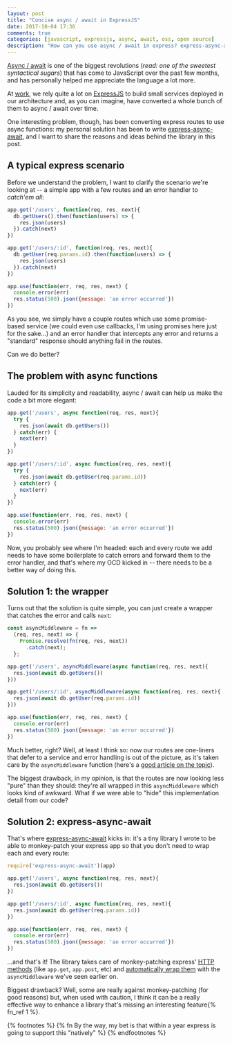 ```yaml
---
layout: post
title: "Concise async / await in ExpressJS"
date: 2017-10-04 17:36
comments: true
categories: [javascript, expressjs, async, await, oss, open source]
description: "How can you use async / await in express? express-async-await to the rescue!"
---
```


[Async / await](https://developer.mozilla.org/en-US/docs/Web/JavaScript/Reference/Statements/async_function) is one of the biggest revolutions (*read: one of the sweetest
syntactical sugars*) that has come to JavaScript over the past few months,
and has personally helped me appreciate the language a lot more.

At [work](http://tech.namshi.io), we rely quite a lot on [ExpressJS](https://expressjs.com/) to build small services deployed in our
architecture and, as you can imagine, have converted a whole bunch of them to
async / await over time.

One interesting problem, though, has been converting express routes to use
async functions: my personal solution has been to write [express-async-await](https://github.com/odino/express-async-await),
and I want to share the reasons and ideas behind the library in this post.

<!-- more -->

## A typical express scenario

Before we understand the problem, I want to clarify the scenario we're looking
at -- a simple app with a few routes and an error handler to *catch'em all*:

``` js
app.get('/users', function(req, res, next){
  db.getUsers().then(function(users) => {
    res.json(users)
  }).catch(next)
})

app.get('/users/:id', function(req, res, next){
  db.getUser(req.params.id).then(function(users) => {
    res.json(users)
  }).catch(next)
})

app.use(function(err, req, res, next) {
  console.error(err)
  res.status(500).json({message: 'an error occurred'})
})
```

As you see, we simply have a couple routes which use some promise-based service
(we could even use callbacks, I'm using promises here just for the sake...)
and an error handler that intercepts any error and returns a "standard" response
should anything fail in the routes.

Can we do better?

## The problem with async functions

Lauded for its simplicity and readability, async / await can help us make the
code a bit more elegant:

``` js
app.get('/users', async function(req, res, next){
  try {
    res.json(await db.getUsers())
  } catch(err) {
    next(err)
  }
})

app.get('/users/:id', async function(req, res, next){
  try {
    res.json(await db.getUser(req.params.id))
  } catch(err) {
    next(err)
  }
})

app.use(function(err, req, res, next) {
  console.error(err)
  res.status(500).json({message: 'an error occurred'})
})
```

Now, you probably see where I'm headed: each and every route we add needs to have
some boilerplate to catch errors and forward them to the error handler, and that's
where my OCD kicked in -- there needs to be a better way of doing this.

## Solution 1: the wrapper

Turns out that the solution is quite simple, you can just create a wrapper that catches
the error and calls `next`:

``` js
const asyncMiddleware = fn =>
  (req, res, next) => {
    Promise.resolve(fn(req, res, next))
      .catch(next);
  };

app.get('/users', asyncMiddleware(async function(req, res, next){
  res.json(await db.getUsers())
}))

app.get('/users/:id', asyncMiddleware(async function(req, res, next){
  res.json(await db.getUser(req.params.id))
}))

app.use(function(err, req, res, next) {
  console.error(err)
  res.status(500).json({message: 'an error occurred'})
})
```

Much better, right? Well, at least I think so: now our routes are one-liners that
defer to a service and error handling is out of the picture, as it's taken care by
the `asyncMiddleware` function (here's a [good article on the topic](https://medium.com/@Abazhenov/using-async-await-in-express-with-node-8-b8af872c0016)).

The biggest drawback, in my opinion, is that the routes are now looking less
"pure" than they should: they're all wrapped in this `asyncMiddleware` which looks
kind of awkward. What if we were able to "hide" this implementation detail from
our code?

## Solution 2: express-async-await

That's where [express-async-await](https://github.com/odino/express-async-await)
kicks in: it's a tiny library I wrote to be able to monkey-patch your express app
so that you don't need to wrap each and every route:

``` js
require('express-async-await')(app)

app.get('/users', async function(req, res, next){
  res.json(await db.getUsers())
})

app.get('/users/:id', async function(req, res, next){
  res.json(await db.getUser(req.params.id))
})

app.use(function(err, req, res, next) {
  console.error(err)
  res.status(500).json({message: 'an error occurred'})
})
```

...and that's it! The library takes care of monkey-patching express' [HTTP methods](https://github.com/odino/express-async-await/blob/7e86c2b1ba58e95613c5d38c1b641c8eca6b35d4/index.js#L4) (like `app.get`, `app.post`, etc)
and [automatically wrap them](https://github.com/odino/express-async-await/blob/7e86c2b1ba58e95613c5d38c1b641c8eca6b35d4/index.js#L8-L16) with the `asyncMiddleware` we've seen earlier on.

Biggest drawback? Well, some are really against monkey-patching (for good reasons) but,
when used with caution, I think it can be a really effective way to enhance a library
that's missing an interesting feature{% fn_ref 1 %}.

{% footnotes %}
  {% fn By the way, my bet is that within a year express is going to support this "natively" %}
{% endfootnotes %}